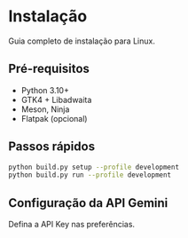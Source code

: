 # Instalação

Guia completo de instalação para Linux.

## Pré-requisitos
- Python 3.10+
- GTK4 + Libadwaita
- Meson, Ninja
- Flatpak (opcional)

## Passos rápidos
```bash
python build.py setup --profile development
python build.py run --profile development
```

## Configuração da API Gemini
Defina a API Key nas preferências.
